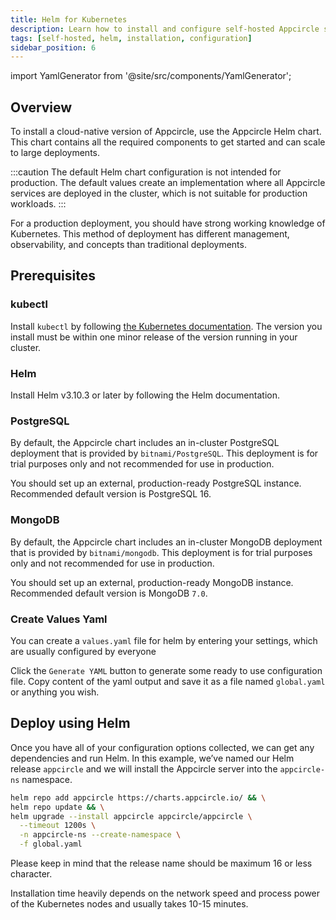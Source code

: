 ```yaml
---
title: Helm for Kubernetes
description: Learn how to install and configure self-hosted Appcircle server with Helm to Kubernetes
tags: [self-hosted, helm, installation, configuration]
sidebar_position: 6
---
```


import YamlGenerator from '@site/src/components/YamlGenerator';

## Overview

To install a cloud-native version of Appcircle, use the Appcircle Helm chart. This chart contains all the required components to get started and can scale to large deployments.

:::caution
The default Helm chart configuration is not intended for production. The default values create an implementation where all Appcircle services are deployed in the cluster, which is not suitable for production workloads. 
:::

For a production deployment, you should have strong working knowledge of Kubernetes. This method of deployment has different management, observability, and concepts than traditional deployments.

## Prerequisites

### kubectl
Install `kubectl` by following [the Kubernetes documentation](https://kubernetes.io/docs/tasks/tools/#kubectl). The version you install must be within one minor release of the version running in your cluster.

### Helm
Install Helm v3.10.3 or later by following the Helm documentation.

### PostgreSQL
By default, the Appcircle chart includes an in-cluster PostgreSQL deployment that is provided by `bitnami/PostgreSQL`. This deployment is for trial purposes only and not recommended for use in production.

You should set up an external, production-ready PostgreSQL instance. Recommended default version is PostgreSQL 16.

### MongoDB
By default, the Appcircle chart includes an in-cluster MongoDB deployment that is provided by `bitnami/mongodb`. This deployment is for trial purposes only and not recommended for use in production.

You should set up an external, production-ready MongoDB instance. Recommended default version is MongoDB `7.0`.

### Create Values Yaml

You can create a `values.yaml` file for helm by entering your settings, which are usually configured by everyone

<YamlGenerator />

Click the `Generate YAML` button to generate some ready to use configuration file. Copy content of the yaml output and save it as a file named  `global.yaml` or anything you wish.

## Deploy using Helm

Once you have all of your configuration options collected, we can get any dependencies and run Helm. In this example, we’ve named our Helm release `appcircle` and we will install the Appcircle server into the `appcircle-ns` namespace.

```bash
helm repo add appcircle https://charts.appcircle.io/ && \
helm repo update && \
helm upgrade --install appcircle appcircle/appcircle \
  --timeout 1200s \
  -n appcircle-ns --create-namespace \
  -f global.yaml
```

Please keep in mind that the release name should be maximum 16 or less character.

Installation time heavily depends on the network speed and process power of the Kubernetes nodes and usually takes 10-15 minutes. 
